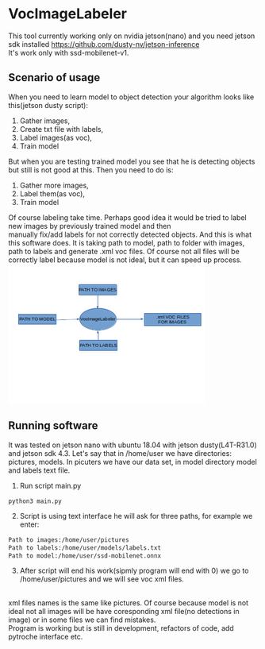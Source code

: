 # VocImageLabeler
This tool currently working only on nvidia jetson(nano) and you need jetson sdk installed 
https://github.com/dusty-nv/jetson-inference <br />
It's work only with ssd-mobilenet-v1. <br />
## Scenario of usage 
When you need to learn model to object detection your algorithm looks like this(jetson dusty script): <br />
1. Gather images,
2. Create txt file with labels,
3. Label images(as voc),
4. Train model

But when you are testing trained model you see that he is detecting objects but still is not good at this. Then you need to do is: <br />
1. Gather more images,
2. Label them(as voc),
3. Train model

Of course  labeling take time. Perhaps good idea it would be tried to label new images by previously trained model and then <br />
manually fix/add labels for not correctly detected objects. And this is what this software does. It is taking path to model, path to folder with images,
path to labels and generate .xml voc files. Of course not all files will be correctly label because model is not ideal, but it can speed up process. <br />
![This is an image](concept.png) <br />

## Running software
It was tested on jetson nano with ubuntu 18.04 with jetson dusty(L4T-R31.0) and jetson sdk 4.3.
Let's say that in /home/user we have directories: pictures, models. In picuters we have our data set, in model directory model and labels text file. <br />
1. Run script main.py
```
python3 main.py
```
2. Script is using text interface he will ask for three paths, for example we enter:
```
Path to images:/home/user/pictures
Path to labels:/home/user/models/labels.txt
Path to model:/home/user/ssd-mobilenet.onnx
```
3. After script will end his work(sipmly program will end with 0) we go to /home/user/pictures and we will see voc xml files.
<br />
xml files names is the same like pictures. Of course because model is not ideal not all images will be have coresponding xml file(no detections in image) or in some files we can find mistakes.
<br />
Program is working but is still in development, refactors of code, add pytroche interface etc.